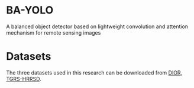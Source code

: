 # BA-YOLO
A balanced object detector based on lightweight convolution and attention mechanism for remote sensing images

# Datasets
The three datasets used in this research can be downloaded from [DIOR](http://www.escience.cn/people/gongcheng/DIOR.html), [TGRS-HRRSD](https://github.com/CrazyStoneonRoad/TGRS-HRRSD-Dataset).
